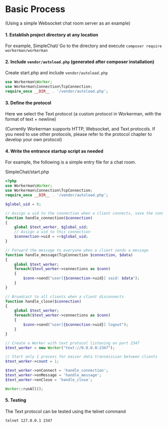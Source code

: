 # Basic Process
(Using a simple Websocket chat room server as an example)

#### 1. Establish project directory at any location
For example, SimpleChat/
Go to the directory and execute `composer require workerman/workerman`

#### 2. Include `vendor/autoload.php` (generated after composer installation)
Create start.php and include `vendor/autoload.php`
```php
use Workerman\Worker;
use Workerman\Connection\TcpConnection;
require_once __DIR__ . '/vendor/autoload.php';
```

#### 3. Define the protocol
Here we select the Text protocol (a custom protocol in Workerman, with the format of text + newline)

(Currently Workerman supports HTTP, Websocket, and Text protocols. If you need to use other protocols, please refer to the protocol chapter to develop your own protocol)

#### 4. Write the entrance startup script as needed
For example, the following is a simple entry file for a chat room.

SimpleChat/start.php
```php
<?php
use Workerman\Worker;
use Workerman\Connection\TcpConnection;
require_once __DIR__ . '/vendor/autoload.php';

$global_uid = 0;

// Assign a uid to the connection when a client connects, save the connection, and notify all clients
function handle_connection($connection)
{
    global $text_worker, $global_uid;
    // Assign a uid to this connection
    $connection->uid = ++$global_uid;
}

// Forward the message to everyone when a client sends a message
function handle_message(TcpConnection $connection, $data)
{
    global $text_worker;
    foreach($text_worker->connections as $conn)
    {
        $conn->send("user[{$connection->uid}] said: $data");
    }
}

// Broadcast to all clients when a client disconnects
function handle_close($connection)
{
    global $text_worker;
    foreach($text_worker->connections as $conn)
    {
        $conn->send("user[{$connection->uid}] logout");
    }
}

// Create a Worker with text protocol listening on port 2347
$text_worker = new Worker("text://0.0.0.0:2347");

// Start only 1 process for easier data transmission between clients
$text_worker->count = 1;

$text_worker->onConnect = 'handle_connection';
$text_worker->onMessage = 'handle_message';
$text_worker->onClose = 'handle_close';

Worker::runAll();
```

#### 5. Testing
The Text protocol can be tested using the telnet command
```shell
telnet 127.0.0.1 2347
```

